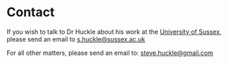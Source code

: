 # Contact

If you wish to talk to Dr Huckle about his work at the [University of Sussex](https://www.sussex.ac.uk/), please send an email to s.huckle@sussex.ac.uk

For all other matters, please send an email to: steve.huckle@gmail.com

&nbsp;
